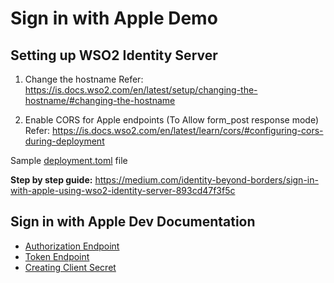 # Sign in with Apple Demo


## Setting up WSO2 Identity Server

1. Change the hostname
Refer: https://is.docs.wso2.com/en/latest/setup/changing-the-hostname/#changing-the-hostname

2. Enable CORS for Apple endpoints (To Allow form_post response mode)
Refer: https://is.docs.wso2.com/en/latest/learn/cors/#configuring-cors-during-deployment

Sample [deployment.toml](https://github.com/mefarazath/identityIn15-SignInWithApple/blob/main/deployment.toml) file

**Step by step guide:** https://medium.com/identity-beyond-borders/sign-in-with-apple-using-wso2-identity-server-893cd47f3f5c 



## Sign in with Apple Dev Documentation

- [Authorization Endpoint](https://developer.apple.com/documentation/sign_in_with_apple/sign_in_with_apple_js/incorporating_sign_in_with_apple_into_other_platforms)
- [Token Endpoint](https://developer.apple.com/documentation/sign_in_with_apple/generate_and_validate_tokens)
- [Creating Client Secret](https://developer.apple.com/documentation/sign_in_with_apple/generate_and_validate_tokens#discussion)
